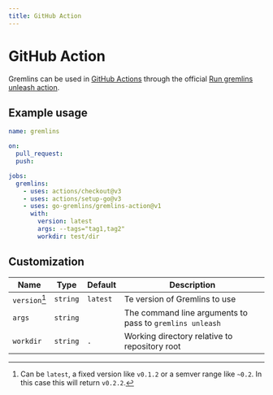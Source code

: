 ```yaml
---
title: GitHub Action
---
```


# GitHub Action

Gremlins can be used in [GitHub Actions](https://github.com/features/actions) through the
official [Run gremlins unleash action](https://github.com/marketplace/actions/run-gremlins-unleash).

## Example usage

```yaml
name: gremlins

on:
  pull_request:
  push:

jobs:
  gremlins:
    - uses: actions/checkout@v3
    - uses: actions/setup-go@v3
    - uses: go-gremlins/gremlins-action@v1
      with:
        version: latest
        args: --tags="tag1,tag2"
        workdir: test/dir
```

## Customization

| Name          | Type     | Default  | Description                                              |
|---------------|----------|----------|----------------------------------------------------------|
| `version`[^1] | `string` | `latest` | Te version of Gremlins to use                            | 
| `args`        | `string` |          | The command line arguments to pass to `gremlins unleash` |
| `workdir`     | `string` | `.`      | Working directory relative to repository root            |  

[^1]: Can be `latest`, a fixed version like `v0.1.2` or a semver range like `~0.2`. In this case this will
     return `v0.2.2`.
